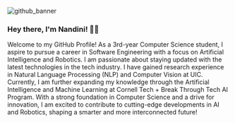 ![github_banner](https://user-images.githubusercontent.com/95235229/209614480-5a66db82-878b-4642-b671-e5bc6859c5b4.png)

### Hey there, I'm Nandini! 🙋‍♀️
Welcome to my GitHub Profile! As a 3rd-year Computer Science student, I aspire to pursue a career in Software Engineering with a focus on Artificial Intelligence and Robotics. I am passionate about staying updated with the latest technologies in the tech industry. I have gained research experience in Natural Language Processing (NLP) and Computer Vision at UIC. Currently, I am further expanding my knowledge through the Artificial Intelligence and Machine Learning at Cornell Tech + Break Through Tech AI Program. With a strong foundation in Computer Science and a drive for innovation, I am excited to contribute to cutting-edge developments in AI and Robotics, shaping a smarter and more interconnected future!

<!---
- 🔭 I’m currently working on ...
- 🌱 I’m currently learning ...Machine Organization, Languages and Automata
 👯 I’m looking to collaborate on ...
- 🤔 I’m looking for help with ...
- 💬 Ask me about ...
- 📫 How to reach me: ...
- 😄 Pronouns: ...she/her
- ⚡ Fun fact: ... 
<!---

